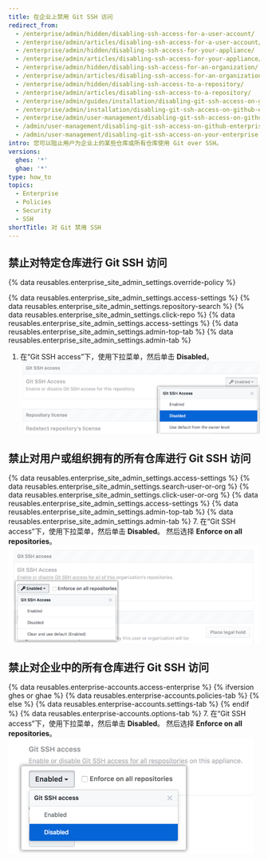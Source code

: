 ```yaml
---
title: 在企业上禁用 Git SSH 访问
redirect_from:
  - /enterprise/admin/hidden/disabling-ssh-access-for-a-user-account/
  - /enterprise/admin/articles/disabling-ssh-access-for-a-user-account/
  - /enterprise/admin/hidden/disabling-ssh-access-for-your-appliance/
  - /enterprise/admin/articles/disabling-ssh-access-for-your-appliance/
  - /enterprise/admin/hidden/disabling-ssh-access-for-an-organization/
  - /enterprise/admin/articles/disabling-ssh-access-for-an-organization/
  - /enterprise/admin/hidden/disabling-ssh-access-to-a-repository/
  - /enterprise/admin/articles/disabling-ssh-access-to-a-repository/
  - /enterprise/admin/guides/installation/disabling-git-ssh-access-on-github-enterprise/
  - /enterprise/admin/installation/disabling-git-ssh-access-on-github-enterprise-server
  - /enterprise/admin/user-management/disabling-git-ssh-access-on-github-enterprise-server
  - /admin/user-management/disabling-git-ssh-access-on-github-enterprise-server
  - /admin/user-management/disabling-git-ssh-access-on-your-enterprise
intro: 您可以阻止用户为企业上的某些仓库或所有仓库使用 Git over SSH。
versions:
  ghes: '*'
  ghae: '*'
type: how_to
topics:
  - Enterprise
  - Policies
  - Security
  - SSH
shortTitle: 对 Git 禁用 SSH
---
```


## 禁止对特定仓库进行 Git SSH 访问

{% data reusables.enterprise_site_admin_settings.override-policy %}

{% data reusables.enterprise_site_admin_settings.access-settings %}
{% data reusables.enterprise_site_admin_settings.repository-search %}
{% data reusables.enterprise_site_admin_settings.click-repo %}
{% data reusables.enterprise_site_admin_settings.access-settings %}
{% data reusables.enterprise_site_admin_settings.admin-top-tab %}
{% data reusables.enterprise_site_admin_settings.admin-tab %}
1. 在“Git SSH access”下，使用下拉菜单，然后单击 **Disabled**。 ![选择了禁用选项的 Git SSH access 下拉菜单](/assets/images/enterprise/site-admin-settings/git-ssh-access-repository-setting.png)

## 禁止对用户或组织拥有的所有仓库进行 Git SSH 访问

{% data reusables.enterprise_site_admin_settings.access-settings %}
{% data reusables.enterprise_site_admin_settings.search-user-or-org %}
{% data reusables.enterprise_site_admin_settings.click-user-or-org %}
{% data reusables.enterprise_site_admin_settings.access-settings %}
{% data reusables.enterprise_site_admin_settings.admin-top-tab %}
{% data reusables.enterprise_site_admin_settings.admin-tab %}
7. 在“Git SSH access”下，使用下拉菜单，然后单击 **Disabled**。 然后选择 **Enforce on all repositories**。 ![选择了禁用选项的 Git SSH access 下拉菜单](/assets/images/enterprise/site-admin-settings/git-ssh-access-organization-setting.png)

## 禁止对企业中的所有仓库进行 Git SSH 访问

{% data reusables.enterprise-accounts.access-enterprise %}
{% ifversion ghes or ghae %}
{% data reusables.enterprise-accounts.policies-tab %}
{% else %}
{% data reusables.enterprise-accounts.settings-tab %}
{% endif %}
{% data reusables.enterprise-accounts.options-tab %}
7. 在“Git SSH access”下，使用下拉菜单，然后单击 **Disabled**。 然后选择 **Enforce on all repositories**。 ![选择了禁用选项的 Git SSH access 下拉菜单](/assets/images/enterprise/site-admin-settings/git-ssh-access-appliance-setting.png)
